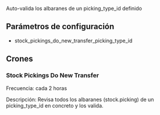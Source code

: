Auto-valida los albaranes de un picking_type_id definido

## Parámetros de configuración
- stock_pickings_do_new_transfer_picking_type_id

## Crones

### Stock Pickings Do New Transfer
Frecuencia: cada 2 horas

Descripción:
Revisa todos los albaranes (stock.picking) de un picking_type_id en concreto y los valida.

